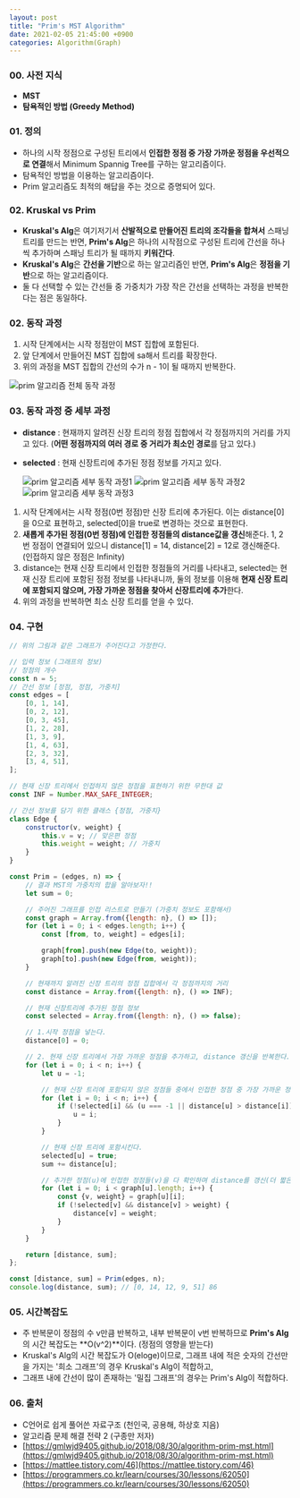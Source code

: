 ```yaml
---
layout: post
title: "Prim's MST Algorithm"
date: 2021-02-05 21:45:00 +0900
categories: Algorithm(Graph)
---
```


### 00. 사전 지식

- **MST**
- **탐욕적인 방법 (Greedy Method)**

### 01. 정의

- 하나의 시작 정점으로 구성된 트리에서 **인접한 정점 중 가장 가까운 정점을 우선적으로 연결**해서 Minimum Spannig Tree를 구하는 알고리즘이다.
- 탐욕적인 방법을 이용하는 알고리즘이다.
- Prim 알고리즘도 최적의 해답을 주는 것으로 증명되어 있다.

### 02. Kruskal vs Prim

- **Kruskal's Alg**은 여기저기서 **산발적으로 만들어진 트리의 조각들을 합쳐서** 스패닝 트리를 만드는 반면, **Prim's Alg**은 하나의 시작점으로 구성된 트리에 간선을 하나씩 추가하며 스패닝 트리가 될 때까지 **키워간다**.
- **Kruskal's Alg**은 **간선을 기반**으로 하는 알고리즘인 반면, **Prim's Alg**은 **정점을 기반**으로 하는 알고리즘이다.
- 둘 다 선택할 수 있는 간선들 중 가중치가 가장 작은 간선을 선택하는 과정을 반복한다는 점은 동일하다.

### 02. 동작 과정

1. 시작 단계에서는 시작 정점만이 MST 집합에 포함된다.
2. 앞 단계에서 만들어진 MST 집합에 sa해서 트리를 확장한다.
3. 위의 과정을 MST 집합의 간선의 수가 n - 1이 될 때까지 반복한다.

![prim 알고리즘 전체 동작 과정](/public/img/Graph/prim1.JPG)

### 03. 동작 과정 중 세부 과정

- **distance** : 현재까지 알려진 신장 트리의 정점 집합에서 각 정점까지의 거리를 가지고 있다. (**어떤 정점까지의 여러 경로 중 거리가 최소인 경로**를 담고 있다.)
- **selected** : 현재 신장트리에 추가된 정점 정보를 가지고 있다.

  ![prim 알고리즘 세부 동작 과정1](/public/img/Graph/prim2.JPG)
  ![prim 알고리즘 세부 동작 과정2](/public/img/Graph/prim3.JPG)
  ![prim 알고리즘 세부 동작 과정3](/public/img/Graph/prim4.JPG)

1. 시작 단계에서는 시작 정점(0번 정점)만 신장 트리에 추가된다. 이는 distance[0]을 0으로 표현하고, selected[0]을 true로 변경하는 것으로 표현한다.
2. **새롭게 추가된 정점(0번 정점)에 인접한 정점들의 distance값을 갱신**해준다. 1, 2번 정점이 연결되어 있으니 distance[1] = 14, distance[2] = 12로 갱신해준다. (인접하지 않은 정점은 Infinity)
3. distance는 현재 신장 트리에서 인접한 정점들의 거리를 나타내고, selected는 현재 신장 트리에 포함된 정점 정보를 나타내니까, 둘의 정보를 이용해 **현재 신장 트리에 포함되지 않으며, 가장 가까운 정점을 찾아서 신장트리에 추가**한다.
4. 위의 과정을 반복하면 최소 신장 트리를 얻을 수 있다.

### 04. 구현

```jsx
// 위의 그림과 같은 그래프가 주어진다고 가정한다.

// 입력 정보 (그래프의 정보)
// 정점의 개수
const n = 5;
// 간선 정보 [정점, 정점, 가중치]
const edges = [
	[0, 1, 14],
	[0, 2, 12],
	[0, 3, 45],
	[1, 2, 28],
	[1, 3, 9],
	[1, 4, 63],
	[2, 3, 32],
	[3, 4, 51],
];

// 현재 신장 트리에서 인접하지 않은 정점을 표현하기 위한 무한대 값
const INF = Number.MAX_SAFE_INTEGER;

// 간선 정보를 담기 위한 클래스 {정점, 가중치}
class Edge {
	constructor(v, weight) {
		this.v = v; // 맞은편 정점
		this.weight = weight; // 가중치
	}
}

const Prim = (edges, n) => {
	// 결과 MST의 가중치의 합을 알아보자!!
	let sum = 0;

	// 주어진 그래프를 인접 리스트로 만들기 (가중치 정보도 포함해서)
	const graph = Array.from({length: n}, () => []);
	for (let i = 0; i < edges.length; i++) {
		const [from, to, weight] = edges[i];

		graph[from].push(new Edge(to, weight));
		graph[to].push(new Edge(from, weight));
	}

	// 현재까지 알려진 신장 트리의 정점 집합에서 각 정점까지의 거리
	const distance = Array.from({length: n}, () => INF);

	// 현재 신장트리에 추가된 정점 정보
	const selected = Array.from({length: n}, () => false);

	// 1.시작 정점을 넣는다.
	distance[0] = 0;

	// 2. 현재 신장 트리에서 가장 가까운 정점을 추가하고, distance 갱신을 반복한다.
	for (let i = 0; i < n; i++) {
		let u = -1;

		// 현재 신장 트리에 포함되지 않은 정점들 중에서 인접한 정점 중 가장 가까운 정점 찾기
		for (let i = 0; i < n; i++) {
			if (!selected[i] && (u === -1 || distance[u] > distance[i])) {
				u = i;
			}
		}

		// 현재 신장 트리에 포함시킨다.
		selected[u] = true;
		sum += distance[u];

		// 추가한 정점(u)에 인접한 정점들(v)을 다 확인하며 distance를 갱신(더 짧은 거리로)
		for (let i = 0; i < graph[u].length; i++) {
			const {v, weight} = graph[u][i];
			if (!selected[v] && distance[v] > weight) {
				distance[v] = weight;
			}
		}
	}

	return [distance, sum];
};

const [distance, sum] = Prim(edges, n);
console.log(distance, sum); // [0, 14, 12, 9, 51] 86
```

### 05. 시간복잡도

- 주 반복문이 정점의 수 v만큼 반복하고, 내부 반복문이 v번 반복하므로 **Prim's Alg**의 시간 복잡도는 **O(v^2)**이다. (정점의 영향을 받는다)
- Kruskal's Alg의 시간 복잡도가 O(eloge)이므로, 그래프 내에 적은 숫자의 간선만을 가지는 '희소 그래프'의 경우 Kruskal's Alg이 적합하고,
- 그래프 내에 간선이 많이 존재하는 '밀집 그래프'의 경우는 Prim's Alg이 적합하다.

### 06. 출처

- C언어로 쉽게 풀어쓴 자료구조 (천인국, 공용해, 하상호 지음)
- 알고리즘 문제 해결 전략 2 (구종만 저자)
- [https://gmlwjd9405.github.io/2018/08/30/algorithm-prim-mst.html](https://gmlwjd9405.github.io/2018/08/30/algorithm-prim-mst.html)
- [https://mattlee.tistory.com/46](https://mattlee.tistory.com/46)
- [https://programmers.co.kr/learn/courses/30/lessons/62050](https://programmers.co.kr/learn/courses/30/lessons/62050)
